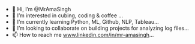 - 👋 Hi, I’m @MrAmaSingh
- 👀 I’m interested in cubing, coding & coffee ...
- 🌱 I’m currently learning Python, ML, Github, NLP, Tableau...
- 💞️ I’m looking to collaborate on building projects for analyzing log files...
- 📫 How to reach me  www.linkedin.com/in/mr-amasingh...

<!---
MrAmaSingh/MrAmaSingh is a ✨ special ✨ repository because its `README.md` (this file) appears on your GitHub profile.
You can click the Preview link to take a look at your changes.
--->
